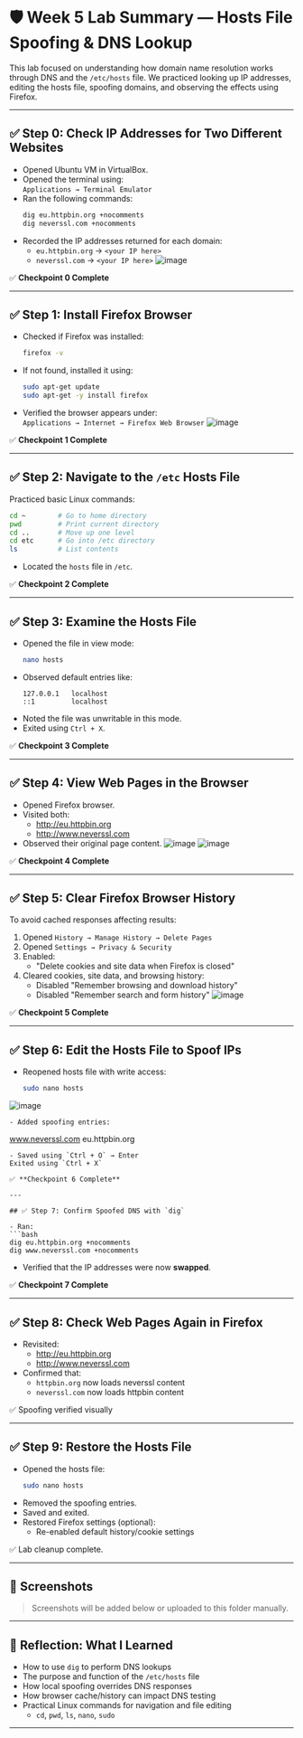 # 🛡️ Week 5 Lab Summary — Hosts File Spoofing & DNS Lookup

This lab focused on understanding how domain name resolution works through DNS and the `/etc/hosts` file. We practiced looking up IP addresses, editing the hosts file, spoofing domains, and observing the effects using Firefox.

---

## ✅ Step 0: Check IP Addresses for Two Different Websites

- Opened Ubuntu VM in VirtualBox.
- Opened the terminal using:  
  `Applications → Terminal Emulator`
- Ran the following commands:
  ```bash
  dig eu.httpbin.org +nocomments
  dig neverssl.com +nocomments
  ```
- Recorded the IP addresses returned for each domain:
  - `eu.httpbin.org` → `<your IP here>`
  - `neverssl.com` → `<your IP here>`
![image](https://github.com/user-attachments/assets/f44dac06-9c4f-4390-a856-390f5cc22a19)


✅ **Checkpoint 0 Complete**

---

## ✅ Step 1: Install Firefox Browser

- Checked if Firefox was installed:
  ```bash
  firefox -v
  ```
- If not found, installed it using:
  ```bash
  sudo apt-get update
  sudo apt-get -y install firefox
  ```
- Verified the browser appears under:  
  `Applications → Internet → Firefox Web Browser`
![image](https://github.com/user-attachments/assets/ea8223b7-8fba-434b-a578-ba9f50d71756)


✅ **Checkpoint 1 Complete**

---

## ✅ Step 2: Navigate to the `/etc` Hosts File

Practiced basic Linux commands:

```bash
cd ~        # Go to home directory
pwd         # Print current directory
cd ..       # Move up one level
cd etc      # Go into /etc directory
ls          # List contents
```

- Located the `hosts` file in `/etc`.

✅ **Checkpoint 2 Complete**

---

## ✅ Step 3: Examine the Hosts File

- Opened the file in view mode:
  ```bash
  nano hosts
  ```
- Observed default entries like:
  ```
  127.0.0.1   localhost
  ::1         localhost
  ```
- Noted the file was unwritable in this mode.
- Exited using `Ctrl + X`.

✅ **Checkpoint 3 Complete**

---

## ✅ Step 4: View Web Pages in the Browser

- Opened Firefox browser.
- Visited both:
  - http://eu.httpbin.org
  - http://www.neverssl.com
- Observed their original page content.
![image](https://github.com/user-attachments/assets/ee001870-edbb-4a9c-a4d1-ed9ce777b678)
![image](https://github.com/user-attachments/assets/97cb0fde-2a52-4f3c-98d2-86ece441427d)


✅ **Checkpoint 4 Complete**

---

## ✅ Step 5: Clear Firefox Browser History

To avoid cached responses affecting results:

1. Opened `History → Manage History → Delete Pages`
2. Opened `Settings → Privacy & Security`
3. Enabled:
   - "Delete cookies and site data when Firefox is closed"
4. Cleared cookies, site data, and browsing history:
   - Disabled "Remember browsing and download history"
   - Disabled "Remember search and form history"
![image](https://github.com/user-attachments/assets/7a073891-c202-4ea8-8d5e-50895ef7124f)


✅ **Checkpoint 5 Complete**

---

## ✅ Step 6: Edit the Hosts File to Spoof IPs

- Reopened hosts file with write access:
  ```bash
  sudo nano hosts
![image](https://github.com/user-attachments/assets/a3206b14-70ca-47b0-aa57-9352b8950c29)

  ```
- Added spoofing entries:
  ```
  <IP of eu.httpbin.org>     www.neverssl.com
  <IP of neverssl.com>       eu.httpbin.org
  ```
- Saved using `Ctrl + O` → Enter  
  Exited using `Ctrl + X`

✅ **Checkpoint 6 Complete**

---

## ✅ Step 7: Confirm Spoofed DNS with `dig`

- Ran:
  ```bash
  dig eu.httpbin.org +nocomments
  dig www.neverssl.com +nocomments
  ```
- Verified that the IP addresses were now **swapped**.

✅ **Checkpoint 7 Complete**

---

## ✅ Step 8: Check Web Pages Again in Firefox

- Revisited:
  - http://eu.httpbin.org
  - http://www.neverssl.com
- Confirmed that:
  - `httpbin.org` now loads neverssl content
  - `neverssl.com` now loads httpbin content

✅ Spoofing verified visually

---

## ✅ Step 9: Restore the Hosts File

- Opened the hosts file:
  ```bash
  sudo nano hosts
  ```
- Removed the spoofing entries.
- Saved and exited.
- Restored Firefox settings (optional):
  - Re-enabled default history/cookie settings

✅ Lab cleanup complete.

---

## 📸 Screenshots

> Screenshots will be added below or uploaded to this folder manually.

---

## 🧠 Reflection: What I Learned

- How to use `dig` to perform DNS lookups
- The purpose and function of the `/etc/hosts` file
- How local spoofing overrides DNS responses
- How browser cache/history can impact DNS testing
- Practical Linux commands for navigation and file editing
  - `cd`, `pwd`, `ls`, `nano`, `sudo`

---

